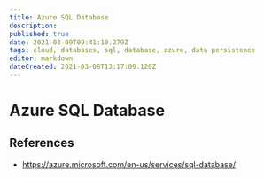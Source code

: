 ```yaml
---
title: Azure SQL Database
description: 
published: true
date: 2021-03-09T09:41:10.279Z
tags: cloud, databases, sql, database, azure, data persistence
editor: markdown
dateCreated: 2021-03-08T13:17:09.120Z
---
```


# Azure SQL Database

## References

- https://azure.microsoft.com/en-us/services/sql-database/	